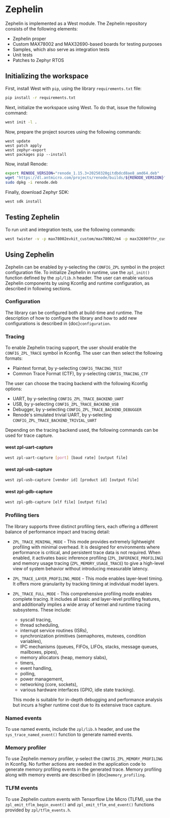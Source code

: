 # Zephelin

Zephelin is implemented as a West module. The Zephelin repository consists of
the following elements:
* Zephelin proper
* Custom MAX78002 and MAX32690-based boards for testing purposes
* Samples, which also serve as integration tests
* Unit tests
* Patches to Zephyr RTOS

## Initializing the workspace

First, install West with `pip`, using the library `requirements.txt` file:
```bash
pip install -r requirements.txt
```

Next, initialize the workspace using West. To do that, issue the following command:
```bash
west init -l .
```

Now, prepare the project sources using the following commands:
```
west update
west patch apply
west zephyr-export
west packages pip --install
```

Now, install Renode:
```bash
export RENODE_VERSION="renode_1.15.3+20250320gitdbdcd8ae8_amd64.deb"
wget "https://dl.antmicro.com/projects/renode/builds/${RENODE_VERSION}" -O renode.deb
sudo dpkg -i renode.deb
```

Finally, download Zephyr SDK:
```bash
west sdk install
```

## Testing Zephelin

To run unit and integration tests, use the following commands:
```bash
west twister -v -p max78002evkit_custom/max78002/m4 -p max32690fthr_custom/max32690/m4 -p qemu_cortex_m3 -T samples -T tests
```

## Using Zephelin

Zephelin can be enabled by y-selecting the `CONFIG_ZPL` symbol in the project
configuration file. To initialize Zephelin in runtime, use the `zpl_init()` function
defined by the `zpl/lib.h` header. The user can enable various Zephelin components
by using Kconfig and runtime configuration, as described in following sections.

### Configuration

The library can be configured both at build-time and runtime.
The description of how to configure the library and how to add new configurations is described in {doc}`configuration`.

### Tracing

To enable Zephelin tracing support, the user should enable the `CONFIG_ZPL_TRACE`
symbol in Kconfig. The user can then select the following formats:
* Plaintext format, by y-selecting `CONFIG_TRACING_TEST`
* Common Trace Format (CTF), by y-selecting `CONFIG_TRACING_CTF`

The user can choose the tracing backend with the following Kconfig options:
* UART, by y-selecting `CONFIG_ZPL_TRACE_BACKEND_UART`
* USB, by y-selecting `CONFIG_ZPL_TRACE_BACKEND_USB`
* Debugger, by y-selecting `CONFIG_ZPL_TRACE_BACKEND_DEBUGGER`
* Renode's simulated trivial UART, by y-selecting `CONFIG_ZPL_TRACE_BACKEND_TRIVIAL_UART`

Depending on the tracing backend used, the following commands can be used for
trace capture.

#### west zpl-uart-capture

```bash
west zpl-uart-capture [port] [baud rate] [output file]
```

#### west zpl-usb-capture

```bash
west zpl-usb-capture [vendor id] [product id] [output file]
```

#### west zpl-gdb-capture

```bash
west zpl-gdb-capture [elf file] [output file]
```

### Profiling tiers

The library supports three distinct profiling tiers, each offering a different balance of performance impact and tracing detail:
* `ZPL_TRACE_MINIMAL_MODE` - This mode provides extremely lightweight profiling with minimal overhead.
  It is designed for environments where performance is critical, and persistent trace data is not required.
  When enabled, it activates basic inference profiling (`ZPL_INFERENCE_PROFILING`) and memory usage tracing (`ZPL_MEMORY_USAGE_TRACE`) to give a high-level view of system behavior without introducing measurable latency.

* `ZPL_TRACE_LAYER_PROFILING_MODE` - This mode enables layer-level timing.
  It offers more granularity by tracking timing at individual model layers.

* `ZPL_TRACE_FULL_MODE` - This comprehensive profiling mode enables complete tracing.
  It includes all basic and layer-level profiling features, and additionally implies a wide array of kernel and runtime tracing subsystems.
  These include:
  * syscall tracing,
  * thread scheduling,
  * interrupt service routines (ISRs),
  * synchronization primitives (semaphores, mutexes, condition variables),
  * IPC mechanisms (queues, FIFOs, LIFOs, stacks, message queues, mailboxes, pipes),
  * memory allocators (heap, memory slabs),
  * timers,
  * event handling,
  * polling,
  * power management,
  * networking (core, sockets),
  * various hardware interfaces (GPIO, idle state tracking).

  This mode is suitable for in-depth debugging and performance analysis but incurs a higher runtime cost due to its extensive trace capture.

### Named events

To use named events, include the `zpl/lib.h` header, and use the
`sys_trace_named_event()` function to generate named events.

### Memory profiler

To use Zephelin memory profiler, y-select the `CONFIG_ZPL_MEMORY_PROFILING` in
Kconfig. No further actions are needed in the application code to generate
memory profiling events in the generated trace. Memory profiling along with
memory events are described in {doc}`memory_profiling`.

### TLFM events

To use Zephelin custom events with Tensorflow Lite Micro (TLFM), use the
`zpl_emit_tflm_begin_event()` and `zpl_emit_tflm_end_event()` functions
provided by `zpl/tflm_events.h`.
